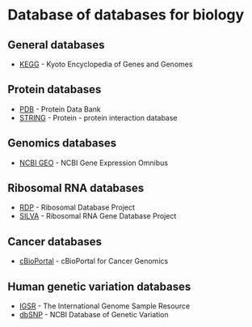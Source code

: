 # Database of databases for biology

## General databases
- [KEGG](https://www.genome.jp/kegg/) - Kyoto Encyclopedia of Genes and Genomes

## Protein databases
- [PDB](https://www.rcsb.org/) - Protein Data Bank
- [STRING](http://string-db.org) - Protein - protein interaction database

## Genomics databases
- [NCBI GEO](https://www.ncbi.nlm.nih.gov/geo) - NCBI Gene Expression Omnibus

## Ribosomal RNA databases
- [RDP](https://rdp.cme.msu.edu/) - Ribosomal Database Project
- [SILVA](https://www.arb-silva.de) - Ribosomal RNA Gene Database Project

## Cancer databases
- [cBioPortal](http://cbioportal.org) - cBioPortal for Cancer Genomics

## Human genetic variation databases
- [IGSR](https://www.internationalgenome.org/) - The International Genome Sample Resource
- [dbSNP](https://www.ncbi.nlm.nih.gov/SNP) - NCBI Database of Genetic Variation
